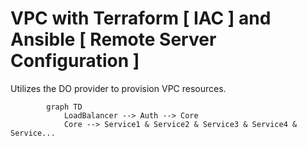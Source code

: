 # VPC with Terraform [ IAC ] and Ansible [ Remote Server Configuration ]

Utilizes the DO provider to provision VPC resources.
``` mermaid
        graph TD
            LoadBalancer --> Auth --> Core
            Core --> Service1 & Service2 & Service3 & Service4 & Service...
```

